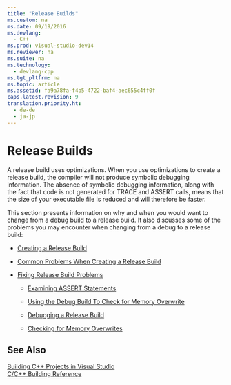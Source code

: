 ```yaml
---
title: "Release Builds"
ms.custom: na
ms.date: 09/19/2016
ms.devlang: 
  - C++
ms.prod: visual-studio-dev14
ms.reviewer: na
ms.suite: na
ms.technology: 
  - devlang-cpp
ms.tgt_pltfrm: na
ms.topic: article
ms.assetid: fa9a78fa-f4b5-4722-baf4-aec655c4ff0f
caps.latest.revision: 9
translation.priority.ht: 
  - de-de
  - ja-jp
---
```

# Release Builds
A release build uses optimizations. When you use optimizations to create a release build, the compiler will not produce symbolic debugging information. The absence of symbolic debugging information, along with the fact that code is not generated for TRACE and ASSERT calls, means that the size of your executable file is reduced and will therefore be faster.  
  
 This section presents information on why and when you would want to change from a debug build to a release build. It also discusses some of the problems you may encounter when changing from a debug to a release build:  
  
-   [Creating a Release Build](../vs140/How-to--Create-a-Release-Build.md)  
  
-   [Common Problems When Creating a Release Build](../vs140/Common-Problems-When-Creating-a-Release-Build.md)  
  
-   [Fixing Release Build Problems](../vs140/Fixing-Release-Build-Problems.md)  
  
    -   [Examining ASSERT Statements](../vs140/Using-VERIFY-Instead-of-ASSERT.md)  
  
    -   [Using the Debug Build To Check for Memory Overwrite](../vs140/Using-the-Debug-Build-to-Check-for-Memory-Overwrite.md)  
  
    -   [Debugging a Release Build](../vs140/How-to--Debug-a-Release-Build.md)  
  
    -   [Checking for Memory Overwrites](../vs140/Checking-for-Memory-Overwrites.md)  
  
## See Also  
 [Building C++ Projects in Visual Studio](../vs140/Building-C---Projects-in-Visual-Studio.md)   
 [C/C++ Building Reference](../vs140/C-C---Building-Reference.md)